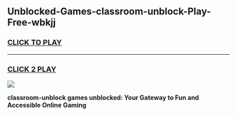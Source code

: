 
## Unblocked-Games-classroom-unblock-Play-Free-wbkjj
<h3>
<a href="https://premium76.site?title=classroom-unblock&ref=10A">CLICK TO PLAY</a></h3>
<hr>

<h3>
<a href="https://premium76.site?title=classroom-unblock&ref=10A">CLICK 2 PLAY</a>
  
</h3>

<a href="https://premium76.site?title=classroom-unblock&ref=10A"><img src="https://clearcache.store/games.png"></a>


**classroom-unblock games unblocked: Your Gateway to Fun and Accessible Online Gaming**
